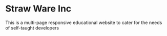 # Straw Ware Inc

This is a multi-page responsive educational website to cater for the needs of self-taught developers
